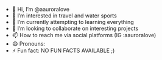 - 👋 Hi, I’m @aauroralove
- 👀 I’m interested in travel and water sports
- 🌱 I’m currently attempting to learning everything 
- 💞️ I’m looking to collaborate on interesting projects
- 📫 How to reach me via social platforms (IG :aauroralove)
- 😄 Pronouns: 
- ⚡ Fun fact: NO FUN FACTS AVAILABLE ;)

<!---
aauroralove/aauroralove is a ✨ special ✨ repository because its `README.md` (this file) appears on your GitHub profile.
You can click the Preview link to take a look at your changes.
--->
